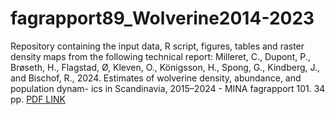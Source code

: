 # fagrapport89_Wolverine2014-2023

Repository containing the input data, R script, figures, tables and raster density maps from the following technical report: 
Milleret, C., Dupont, P., Brøseth, H., Flagstad, Ø, Kleven, O., Königsson, H., Spong, G., Kindberg,
J., and Bischof, R., 2024. Estimates of wolverine density, abundance, and population dynam-
ics in Scandinavia, 2015–2024 - MINA fagrapport 101. 34 pp. [PDF LINK](https://static02.nmbu.no/mina/publikasjoner/mina_fagrapport/pdf/mif89.pdf)
 
